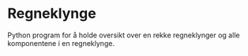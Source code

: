 # Regneklynge

Python program for å holde oversikt over en rekke regneklynger og alle komponentene i en regneklynge.
